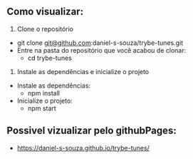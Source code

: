 ## Como visualizar:

1. Clone o repositório
  * git clone git@github.com:daniel-s-souza/trybe-tunes.git
  * Entre na pasta do repositório que você acabou de clonar:
    * cd trybe-tunes
1. Instale as dependências e inicialize o projeto
 * Instale as dependências:
   * npm install
 * Inicialize o projeto:
   * npm start 

## Possivel vizualizar pelo githubPages:

 * https://daniel-s-souza.github.io/trybe-tunes/
